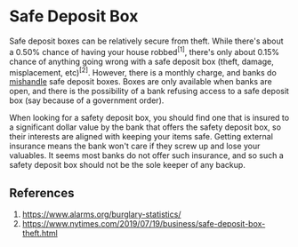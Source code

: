 # Safe Deposit Box

Safe deposit boxes can be relatively secure from theft. While there's about a 0.50% chance of having your house robbed<sup>[1]</sup>, there's only about 0.15% chance of anything going wrong with a safe deposit box (theft, damage, misplacement, etc)<sup>[2]</sup>. However, there is a monthly charge, and banks do [mishandle](https://www.nytimes.com/2019/07/19/business/safe-deposit-box-theft.html) safe deposit boxes. Boxes are only available when banks are open, and there is the possibility of a bank refusing access to a safe deposit box (say because of a government order).

When looking for a safety deposit box, you should find one that is insured to a significant dollar value by the bank that offers the safety deposit box, so their interests are aligned with keeping your items safe. Getting external insurance means the bank won't care if they screw up and lose your valuables. It seems most banks do not offer such insurance, and so such a safety deposit box should not be the sole keeper of any backup.

## References

1. https://www.alarms.org/burglary-statistics/
2. https://www.nytimes.com/2019/07/19/business/safe-deposit-box-theft.html